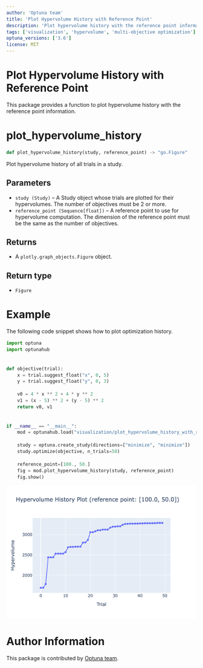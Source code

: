 ```yaml
---
author: 'Optuna team'
title: 'Plot Hypervolume History with Reference Point'
description: 'Plot hypervolume history with the reference point information.'
tags: ['visualization', 'hypervolume', 'multi-objective optimization']
optuna_versions: ['3.6']
license: MIT
---
```


Plot Hypervolume History with Reference Point
===

This package provides a function to plot hypervolume history with the reference point information.

# plot_hypervolume_history
```python
def plot_hypervolume_history(study, reference_point) -> "go.Figure"
```

Plot hypervolume history of all trials in a study.


## Parameters
- `study (Study)` – A Study object whose trials are plotted for their hypervolumes. The number of objectives must be 2 or more.
- `reference_point (Sequence[float])` – A reference point to use for hypervolume computation. The dimension of the reference point must be the same as the number of objectives.


## Returns
- A `plotly.graph_objects.Figure` object.


## Return type
- `Figure`


# Example

The following code snippet shows how to plot optimization history.


```python
import optuna
import optunahub


def objective(trial):
    x = trial.suggest_float("x", 0, 5)
    y = trial.suggest_float("y", 0, 3)

    v0 = 4 * x ** 2 + 4 * y ** 2
    v1 = (x - 5) ** 2 + (y - 5) ** 2
    return v0, v1


if __name__ == "__main__":
    mod = optunahub.load("visualization/plot_hypervolume_history_with_rp")

    study = optuna.create_study(directions=["minimize", "minimize"])
    study.optimize(objective, n_trials=50)

    reference_point=[100., 50.]
    fig = mod.plot_hypervolume_history(study, reference_point)
    fig.show()
```

![Example](img/example.png "Example")


# Author Information

This package is contributed by [Optuna team](https://github.com/orgs/optuna/people).

